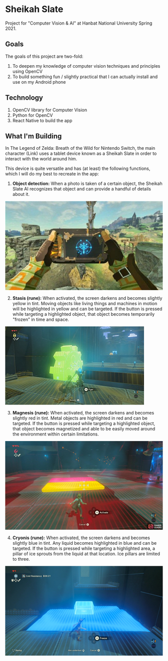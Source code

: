# Sheikah Slate

Project for "Computer Vision & AI" at Hanbat National University Spring 2021.

## Goals

The goals of this project are two-fold:

1. To deepen my knowledge of computer vision techniques and principles using OpenCV
2. To build something fun / slightly practical that I can actually install and use on my Android phone

## Technology

1. OpenCV library for Computer Vision
2. Python for OpenCV
3. React Native to build the app

## What I'm Building

In The Legend of Zelda: Breath of the Wild for Nintendo Switch, the main character (Link) uses a tablet device known as a Sheikah Slate in order to interact with the world around him. 

This device is quite versatile and has (at least) the following functions, which I will do my best to recreate in the app:

1. **Object detection:** When a photo is taken of a certain object, the Sheikah Slate AI recognizes that object and can provide a handful of details about it.

![image](https://github.com/jekkilekki/sheikah-slate/raw/master/img/image.png)

2. **Stasis (rune):** When activated, the screen darkens and becomes slightly yellow in tint. Moving objects like living things and machines in motion will be highlighted in yellow and can be targeted. If the button is pressed while targeting a highlighted object, that object becomes temporarily "frozen" in time and space.

![image](https://github.com/jekkilekki/sheikah-slate/raw/master/img/image%20(2).png)

3. **Magnesis (rune):** When activated, the screen darkens and becomes slightly red in tint. Metal objects are highlighted in red and can be targeted. If the button is pressed while targeting a highlighted object, that object becomes magnetized and able to be easily moved around the environment within certain limitations.

![image](https://github.com/jekkilekki/sheikah-slate/raw/master/img/image%20(1).png)

4. **Cryonis (rune):** When activated, the screen darkens and becomes slightly blue in tint. Any liquid becomes highlighted in blue and can be targeted. If the button is pressed while targeting a highlighted area, a pillar of ice sprouts from the liquid at that location. Ice pillars are limited to three.

![image](https://github.com/jekkilekki/sheikah-slate/raw/master/img/image%20(3).png)
